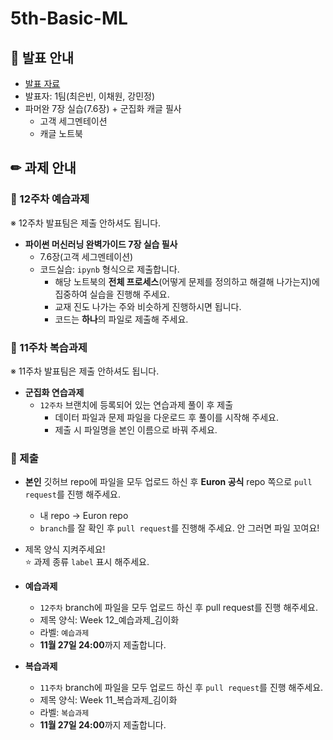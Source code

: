 # 5th-Basic-ML

## 📢 발표 안내
- [발표 자료](https://github.com/Ewha-Euron/5th-Basic-ML/blob/d29a166faee4c736582d502f18bbb18c17b876c5/Week12_%EB%B0%9C%ED%91%9C%EC%9E%90%EB%A3%8C.pdf)
- 발표자: 1팀(최은빈, 이채원, 강민정)
- 파머완 7장 실습(7.6장) + 군집화 캐글 필사
  - 고객 세그멘테이션
  - 캐글 노트북

## ✏ 과제 안내
### 📍 12주차 예습과제
※ 12주차 발표팀은 제출 안하셔도 됩니다.
- **파이썬 머신러닝 완벽가이드 7장 실습 필사**
  - 7.6장(고객 세그멘테이션)
  - 코드실습: ```ipynb``` 형식으로 제출합니다.
    - 해당 노트북의 **전체 프로세스**(어떻게 문제를 정의하고 해결해 나가는지)에 집중하여 실습을 진행해 주세요.
    - 교재 진도 나가는 주와 비슷하게 진행하시면 됩니다.
    - 코드는 **하나**의 파일로 제출해 주세요.

### 📍 11주차 복습과제
※ 11주차 발표팀은 제출 안하셔도 됩니다.
- **군집화 연습과제**  
  - ```12주차``` 브랜치에 등록되어 있는 연습과제 풀이 후 제출
    - ﻿데이터 파일과 문제 파일을 다운로드 후 풀이를 시작해 주세요.﻿
    - 제출 시 파일명을 본인 이름으로 바꿔 주세요.
  
### 📍 제출
- **본인** 깃허브 repo에 파일을 모두 업로드 하신 후 **Euron 공식** repo 쪽으로 ```pull request```를 진행 해주세요.
  - 내 repo -> Euron repo
  - ```branch```를 잘 확인 후 ```pull request```를 진행해 주세요. 안 그러면 파일 꼬여요!
- 제목 양식 지켜주세요!  
⭐ 과제 종류 ```label``` 표시 해주세요.

- **예습과제**
  - ```12주차``` branch에 파일을 모두 업로드 하신 후 pull request를 진행 해주세요.
  - 제목 양식: Week 12_예습과제_김이화
  - 라벨: ```예습과제```
  - **11월 27일 24:00**까지 제출합니다.
  
- **복습과제**
  - ```11주차``` branch에 파일을 모두 업로드 하신 후 ```pull request```를 진행 해주세요.
  - 제목 양식: Week 11_복습과제_김이화
  - 라벨: ```복습과제```
  - **11월 27일 24:00**까지 제출합니다.
